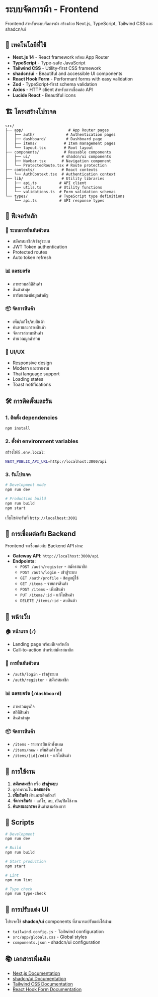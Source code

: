 # ระบบจัดการผ้า - Frontend

Frontend สำหรับระบบจัดการผ้า สร้างด้วย Next.js, TypeScript, Tailwind CSS และ shadcn/ui

## 🚀 เทคโนโลยีที่ใช้

- **Next.js 14** - React framework พร้อม App Router
- **TypeScript** - Type-safe JavaScript
- **Tailwind CSS** - Utility-first CSS framework  
- **shadcn/ui** - Beautiful and accessible UI components
- **React Hook Form** - Performant forms with easy validation
- **Zod** - TypeScript-first schema validation
- **Axios** - HTTP client สำหรับการเชื่อมต่อ API
- **Lucide React** - Beautiful icons

## 🏗️ โครงสร้างโปรเจค

```
src/
├── app/                    # App Router pages
│   ├── auth/              # Authentication pages
│   ├── dashboard/         # Dashboard page
│   ├── items/            # Item management pages
│   └── layout.tsx        # Root layout
├── components/           # Reusable components
│   ├── ui/              # shadcn/ui components
│   ├── Navbar.tsx       # Navigation component
│   └── ProtectedRoute.tsx # Route protection
├── contexts/            # React contexts
│   └── AuthContext.tsx  # Authentication context
├── lib/                 # Utility libraries
│   ├── api.ts          # API client
│   ├── utils.ts        # Utility functions
│   └── validations.ts  # Form validation schemas
└── types/              # TypeScript type definitions
    └── api.ts          # API response types
```

## 🎯 ฟีเจอร์หลัก

### 🔐 ระบบการยืนยันตัวตน
- สมัครสมาชิก/เข้าสู่ระบบ
- JWT Token authentication
- Protected routes
- Auto token refresh

### 📊 แดชบอร์ด
- ภาพรวมสถิติสินค้า
- สินค้าล่าสุด
- การ์ดแสดงข้อมูลสำคัญ

### 📦 จัดการสินค้า
- เพิ่ม/แก้ไข/ลบสินค้า
- ค้นหาและกรองสินค้า
- จัดการสถานะสินค้า
- คำนวณมูลค่ารวม

### 🎨 UI/UX
- Responsive design
- Modern และสวยงาม
- Thai language support
- Loading states
- Toast notifications

## 🛠️ การติดตั้งและรัน

### 1. ติดตั้ง dependencies

```bash
npm install
```

### 2. ตั้งค่า environment variables

สร้างไฟล์ `.env.local`:

```bash
NEXT_PUBLIC_API_URL=http://localhost:3000/api
```

### 3. รันโปรเจค

```bash
# Development mode
npm run dev

# Production build
npm run build
npm start
```

เว็บไซต์จะรันที่ `http://localhost:3001`

## 🔗 การเชื่อมต่อกับ Backend

Frontend จะเชื่อมต่อกับ Backend API ผ่าน:

- **Gateway API**: `http://localhost:3000/api`
- **Endpoints**:
  - `POST /auth/register` - สมัครสมาชิก
  - `POST /auth/login` - เข้าสู่ระบบ
  - `GET /auth/profile` - ข้อมูลผู้ใช้
  - `GET /items` - รายการสินค้า
  - `POST /items` - เพิ่มสินค้า
  - `PUT /items/:id` - แก้ไขสินค้า
  - `DELETE /items/:id` - ลบสินค้า

## 📱 หน้าเว็บ

### 🏠 หน้าแรก (`/`)
- Landing page พร้อมฟีเจอร์หลัก
- Call-to-action สำหรับสมัครสมาชิก

### 🔐 การยืนยันตัวตน
- `/auth/login` - เข้าสู่ระบบ
- `/auth/register` - สมัครสมาชิก

### 📊 แดชบอร์ด (`/dashboard`)
- ภาพรวมธุรกิจ
- สถิติสินค้า
- สินค้าล่าสุด

### 📦 จัดการสินค้า
- `/items` - รายการสินค้าทั้งหมด
- `/items/new` - เพิ่มสินค้าใหม่
- `/items/[id]/edit` - แก้ไขสินค้า

## 🎯 การใช้งาน

1. **สมัครสมาชิก** หรือ **เข้าสู่ระบบ**
2. ดูภาพรวมใน **แดชบอร์ด**
3. **เพิ่มสินค้า** ผ้าและผลิตภัณฑ์
4. **จัดการสินค้า** - แก้ไข, ลบ, เปิด/ปิดใช้งาน
5. **ค้นหาและกรอง** สินค้าตามต้องการ

## 🔧 Scripts

```bash
# Development
npm run dev

# Build
npm run build

# Start production
npm start

# Lint
npm run lint

# Type check
npm run type-check
```

## 🎨 การปรับแต่ง UI

โปรเจคใช้ **shadcn/ui** components ที่สามารถปรับแต่งได้ผ่าน:

- `tailwind.config.js` - Tailwind configuration
- `src/app/globals.css` - Global styles
- `components.json` - shadcn/ui configuration

## 📚 เอกสารเพิ่มเติม

- [Next.js Documentation](https://nextjs.org/docs)
- [shadcn/ui Documentation](https://ui.shadcn.com)
- [Tailwind CSS Documentation](https://tailwindcss.com/docs)
- [React Hook Form Documentation](https://react-hook-form.com)